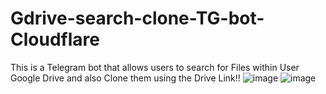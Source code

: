 # Gdrive-search-clone-TG-bot-Cloudflare
This is a Telegram bot that allows users to search for Files within User Google Drive and also Clone them using the Drive Link!!
![image](https://github.com/ShlokDhakrey/Gdrive-search-clone-TG-bot-Cloudflare/assets/127608696/d18c61bb-ddf2-470d-95f4-17b2cc00a51e)
![image](https://github.com/ShlokDhakrey/Gdrive-search-clone-TG-bot-Cloudflare/assets/127608696/59fc84be-2d7e-4502-aaa3-59aa82c6d9be)

